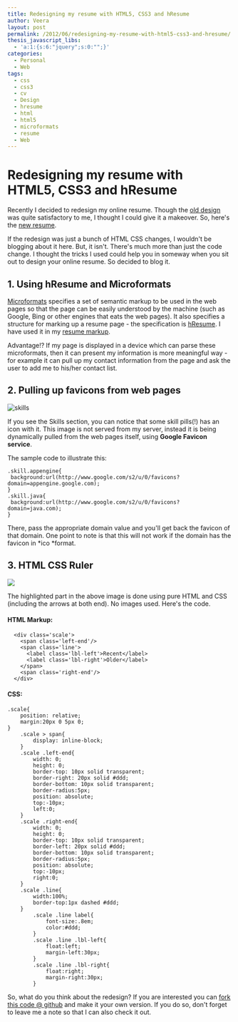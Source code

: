 ```yaml
---
title: Redesigning my resume with HTML5, CSS3 and hResume
author: Veera
layout: post
permalink: /2012/06/redesigning-my-resume-with-html5-css3-and-hresume/
thesis_javascript_libs:
  - 'a:1:{s:6:"jquery";s:0:"";}'
categories:
  - Personal
  - Web
tags:
  - css
  - css3
  - cv
  - Design
  - hresume
  - html
  - html5
  - microformats
  - resume
  - Web
---
```

# Redesigning my resume with HTML5, CSS3 and hResume

Recently I decided to redesign my online resume. Though the [old design][1] was quite satisfactory to me, I thought I could give it a makeover. So, here's the [new resume][2].

 [1]: https://www.dropbox.com/s/giavg7k0vmqkdt5/old-resume.png "Old resume design"
 [2]: http://veerasundar.com/resume/ "Veera Sundar - Resume"

If the redesign was just a bunch of HTML CSS changes, I wouldn't be blogging about it here. But, it isn't. There's much more than just the code change. I thought the tricks I used could help you in someway when you sit out to design your online resume. So decided to blog it.

## 1. Using hResume and Microformats

[Microformats][3] specifies a set of semantic markup to be used in the web pages so that the page can be easily understood by the machine (such as Google, Bing or other engines that eats the web pages). It also specifies a structure for marking up a resume page - the specification is [hResume][4]. I have used it in my [resume markup][5].

 [3]: http://microformats.org/ "microformats are a set of simple, open data formats built upon existing and widely adopted standards."
 [4]: http://microformats.org/wiki/hresume "hResume is a microformat for publishing resumes and CVs"
 [5]: https://github.com/vraa/resume/blob/master/index.htm "Resume markup"

Advantage!? If my page is displayed in a device which can parse these microformats, then it can present my information is more meaningful way - for example it can pull up my contact information from the page and ask the user to add me to his/her contact list.

## 2. Pulling up favicons from web pages

![][6]

 [6]: http://veerasundar.com/img/2012/06/skills.png "skills"

If you see the Skills section, you can notice that some skill pills(!) has an icon with it. This image is not served from my server, instead it is being dynamically pulled from the web pages itself, using **Google Favicon service**.

The sample code to illustrate this:

    .skill.appengine{
     background:url(http://www.google.com/s2/u/0/favicons?domain=appengine.google.com);
    }
    .skill.java{
     background:url(http://www.google.com/s2/u/0/favicons?domain=java.com);
    }

There, pass the appropriate domain value and you'll get back the favicon of that domain. One point to note is that this will not work if the domain has the favicon in *ico *format.

## 3. HTML CSS Ruler

![][9]

 [9]: http://veerasundar.com/img/2012/06/html5-css3-ruler.png

The highlighted part in the above image is done using pure HTML and CSS (including the arrows at both end). No images used. Here's the code.

#### HTML Markup:

      <div class='scale'>
        <span class='left-end'/>
        <span class='line'>
          <label class='lbl-left'>Recent</label>
          <label class='lbl-right'>Older</label>
        </span>
        <span class='right-end'/>
      </div>

#### CSS:

    .scale{
    	position: relative;
    	margin:20px 0 5px 0;
    }
    	.scale > span{
    		display: inline-block;
    	}
    	.scale .left-end{
    		width: 0;
    		height: 0;
    		border-top: 10px solid transparent;
    		border-right: 20px solid #ddd;
    		border-bottom: 10px solid transparent;
    		border-radius:5px;
    		position: absolute;
    		top:-10px;
    		left:0;
    	}
    	.scale .right-end{
    		width: 0;
    		height: 0;
    		border-top: 10px solid transparent;
    		border-left: 20px solid #ddd;
    		border-bottom: 10px solid transparent;
    		border-radius:5px;
    		position: absolute;
    		top:-10px;
    		right:0;
    	}
    	.scale .line{
    		width:100%;
    		border-top:1px dashed #ddd;
    	}
    		.scale .line label{
    			font-size:.8em;
    			color:#ddd;
    		}
    		.scale .line .lbl-left{
    			float:left;
    			margin-left:30px;
    		}
    		.scale .line .lbl-right{
    			float:right;
    			margin-right:30px;
    		}

So, what do you think about the redesign? If you are interested you can [fork this code @ github][8] and make it your own version. If you do so, don't forget to leave me a note so that I can also check it out.

 [8]: https://github.com/vraa/resume "Resume source at GitHub"